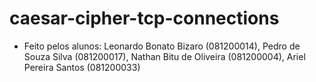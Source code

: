 # caesar-cipher-tcp-connections

- Feito pelos alunos: Leonardo Bonato Bizaro (081200014), Pedro de Souza Silva (081200017), Nathan Bitu de Oliveira (081200004), Ariel Pereira Santos (081200033)
